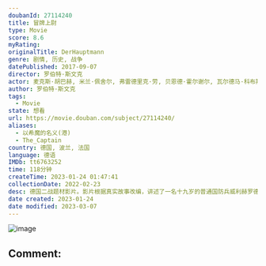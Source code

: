 ```yaml
---
doubanId: 27114240
title: 冒牌上尉
type: Movie
score: 8.6
myRating: 
originalTitle: DerHauptmann
genre: 剧情, 历史, 战争
datePublished: 2017-09-07
director: 罗伯特·斯文克
actor: 麦克斯·胡巴赫, 米兰·佩舍尔, 弗雷德里克·劳, 贝恩德·霍尔谢尔, 瓦尔德马·科布斯, 亚历山大·费林, 萨缪尔·芬齐, 欧根妮·安泽林, 香侬·斯塔勒, undefined
author: 罗伯特·斯文克
tags:
  - Movie
state: 想看
url: https://movie.douban.com/subject/27114240/
aliases:
  - 以希魔的名义(港)
  - The_Captain
country: 德国, 波兰, 法国
language: 德语
IMDb: tt6763252
time: 118分钟
createTime: 2023-01-24 01:47:41
collectionDate: 2022-02-23
desc: 德国二战题材影片。影片根据真实故事改编，讲述了一名十九岁的普通国防兵威利赫罗德在二战最后两周内成为所谓的“埃姆斯兰德刽子手”的故事。他凭借捡到的上尉制服而假冒军官，将溃散的其他士兵聚集起来组成特别任务...
date created: 2023-01-24
date modified: 2023-03-07
---
```


![image](p2516702580.jpg)

Comment:
---
